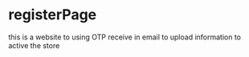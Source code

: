 # registerPage
this is a website to using OTP receive in email to upload information to active the store 
